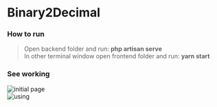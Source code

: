 # Binary2Decimal

### How to run
> Open backend folder and run: <b>php artisan serve</b> <br />
> In other terminal window open frontend folder and run: <b> yarn start</b>

### See working
![initial page](https://i.imgur.com/QLwhFH7.jpg)<br />
![using](https://i.imgur.com/KxcAPtU.jpg)

